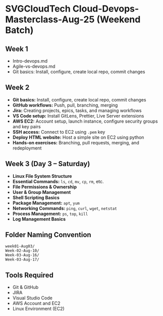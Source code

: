 # SVGCloudTech Cloud-Devops-Masterclass-Aug-25 (Weekend Batch)
  


## Week 1 
- Intro-devops.md
- Agile-vs-devops.md
- Git basics: Install, configure, create local repo, commit changes  

  
## Week 2
- **Git basics:** Install, configure, create local repo, commit changes  
- **GitHub workflows:** Push, pull, branching, merging  
- **Jira:** Creating projects, epics, tasks, and managing workflows  
- **VS Code setup:** Install GitLens, Prettier, Live Server extensions  
- **AWS EC2:** Account setup, launch instance, configure security groups and key pairs  
- **SSH access:** Connect to EC2 using `.pem` key  
- **Deploy HTML website:** Host a simple site on EC2 using python  
- **Hands-on exercises:** Branching, pull requests, merging, and redeployment
  

## Week 3 (Day 3 – Saturday)
- **Linux File System Structure**
- **Essential Commands:** `ls`, `cd`, `mv`, `cp`, `rm`, etc.
- **File Permissions & Ownership**
- **User & Group Management**
- **Shell Scripting Basics**
- **Package Management:** `apt`, `yum`
- **Networking Commands:** `ping`, `curl`, `wget`, `netstat`
- **Process Management:** `ps`, `top`, `kill`
- **Log Management Basics**


## Folder Naming Convention
```
week01-Aug03/
Week-02-Aug-10/
Week-03-Aug-16/
Week-03-Aug-17/
```

## Tools Required
- Git & GitHub
- JIRA
- Visual Studio Code
- AWS Account and EC2
- Linux Environment (EC2)


